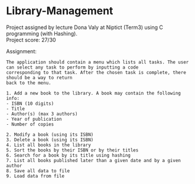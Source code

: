 # Library-Management

Project assigned by lecture Dona Valy at Niptict (Term3) using C programming (with Hashing).<br>Project score: 27/30

Assignment:
```console
The application should contain a menu which lists all tasks. The user can select any task to perform by inputting a code
corresponding to that task. After the chosen task is complete, there should be a way to return
back to the menu.
```

```console
1. Add a new book to the library. A book may contain the following info:
- ISBN (10 digits)
- Title
- Author(s) (max 3 authors)
- Year of publication
- Number of copies

2. Modify a book (using its ISBN)
3. Delete a book (using its ISBN)
4. List all books in the library
5. Sort the books by their ISBN or by their titles
6. Search for a book by its title using hashing
7. List all books published later than a given date and by a given author
8. Save all data to file
9. Load data from file
```
